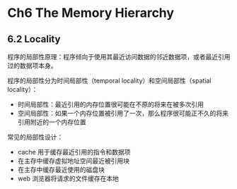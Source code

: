 # Ch6 The Memory Hierarchy

## 6.2 Locality

程序的局部性原理：程序倾向于使用其最近访问数据的邻近数据项，或者最近引用过的数据项本身。

程序的局部性分为时间局部性（temporal locality）和空间局部性（spatial locality）：

* 时间局部性：最近引用的内存位置很可能在不原的将来在被多次引用
* 空间局部性：如果一个内存位置被引用了一次，那么程序很可能正不久的将来引用附近的一个内存位置

常见的局部性设计：

* cache 用于缓存最近引用的指令和数据项
* 在主存中缓存虚拟地址空间最近被引用块
* 在主存中缓存最近使用的磁盘块
* web 浏览器将请求的文件缓存在本地